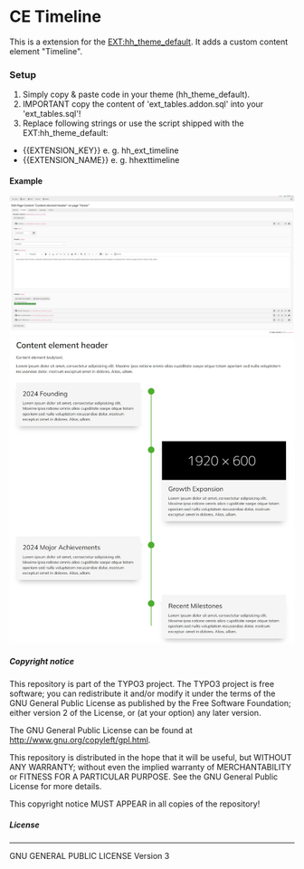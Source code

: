 # CE Timeline
This is a extension for the [EXT:hh_theme_default](https://github.com/Hauer-Heinrich/hh_theme_default).
It adds a custom content element "Timeline".

### Setup
1. Simply copy & paste code in your theme (hh_theme_default).
2. IMPORTANT copy the content of 'ext_tables.addon.sql' into your 'ext_tables.sql'!
3. Replace following strings or use the script shipped with the EXT:hh_theme_default:
- {{EXTENSION_KEY}} e. g. hh_ext_timeline
- {{EXTENSION_NAME}} e. g. hhexttimeline

#### Example
![example picture from backend](.github/images/preview-1.jpg?raw=true "Main")
![example picture from Frontend](.github/images/preview-2.jpg?raw=true "Main")

##### Copyright notice

This repository is part of the TYPO3 project. The TYPO3 project is
free software; you can redistribute it and/or modify
it under the terms of the GNU General Public License as published by
the Free Software Foundation; either version 2 of the License, or
(at your option) any later version.

The GNU General Public License can be found at
http://www.gnu.org/copyleft/gpl.html.

This repository is distributed in the hope that it will be useful,
but WITHOUT ANY WARRANTY; without even the implied warranty of
MERCHANTABILITY or FITNESS FOR A PARTICULAR PURPOSE.  See the
GNU General Public License for more details.

This copyright notice MUST APPEAR in all copies of the repository!

##### License
----
GNU GENERAL PUBLIC LICENSE Version 3
